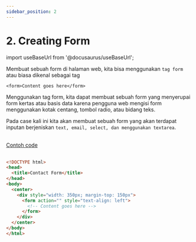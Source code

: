 ```yaml
---
sidebar_position: 2
---
```


# 2. Creating Form

import useBaseUrl from '@docusaurus/useBaseUrl';

Membuat sebuah form di halaman web, kita bisa menggunakan `tag form` atau biasa dikenal sebagai tag

```
<form>Content goes here</form>
```

Menggunakan tag form, kita dapat membuat sebuah form yang menyerupai form kertas atau basis data karena pengguna web mengisi form menggunakan kotak centang, tombol radio, atau bidang teks.

Pada case kali ini kita akan membuat sebuah form yang akan terdapat inputan berjeniskan `text, email, select, dan menggunakan textarea`.

<br />
<a class="btn-example-code" href="https://github.com/demo-dumbways/ebook-code-result-chapter-1/tree/day2-1.create-form">
Contoh code
</a>

<br />
<br />

```html {8-10} title="index.html"
<!DOCTYPE html>
<head>
  <title>Contact Form</title>
</head>
<body>
  <center>
    <div style="width: 350px; margin-top: 150px">
      <form action="" style="text-align: left">
        <!-- Content goes here -->
      </form>
    </div>
  </center>
</body>
</html>
```
